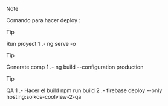 > [!NOTE]
> Comando para hacer deploy : 

> [!TIP]
> Run proyect
> 1 .- ng serve -o

> [!TIP]
> Generate comp
> 1 .- ng build --configuration production

> [!TIP]
> QA
> 1 .- Hacer el build npm run build
> 2 .- firebase deploy --only hosting:solkos-coolview-2-qa